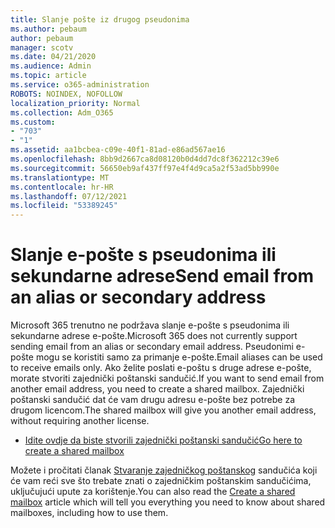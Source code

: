 ```yaml
---
title: Slanje pošte iz drugog pseudonima
ms.author: pebaum
author: pebaum
manager: scotv
ms.date: 04/21/2020
ms.audience: Admin
ms.topic: article
ms.service: o365-administration
ROBOTS: NOINDEX, NOFOLLOW
localization_priority: Normal
ms.collection: Adm_O365
ms.custom:
- "703"
- "1"
ms.assetid: aa1bcbea-c09e-40f1-81ad-e86ad567ae16
ms.openlocfilehash: 8bb9d2667ca8d08120b0d4dd7dc8f362212c39e6
ms.sourcegitcommit: 56650eb9af437ff97e4f4d9ca5a2f53ad5bb990e
ms.translationtype: MT
ms.contentlocale: hr-HR
ms.lasthandoff: 07/12/2021
ms.locfileid: "53389245"
---
```

# <a name="send-email-from-an-alias-or-secondary-address"></a><span data-ttu-id="e78d2-102">Slanje e-pošte s pseudonima ili sekundarne adrese</span><span class="sxs-lookup"><span data-stu-id="e78d2-102">Send email from an alias or secondary address</span></span>

<span data-ttu-id="e78d2-103">Microsoft 365 trenutno ne podržava slanje e-pošte s pseudonima ili sekundarne adrese e-pošte.</span><span class="sxs-lookup"><span data-stu-id="e78d2-103">Microsoft 365 does not currently support sending email from an alias or secondary email address.</span></span> <span data-ttu-id="e78d2-104">Pseudonimi e-pošte mogu se koristiti samo za primanje e-pošte.</span><span class="sxs-lookup"><span data-stu-id="e78d2-104">Email aliases can be used to receive emails only.</span></span> <span data-ttu-id="e78d2-105">Ako želite poslati e-poštu s druge adrese e-pošte, morate stvoriti zajednički poštanski sandučić.</span><span class="sxs-lookup"><span data-stu-id="e78d2-105">If you want to send email from another email address, you need to create a shared mailbox.</span></span> <span data-ttu-id="e78d2-106">Zajednički poštanski sandučić dat će vam drugu adresu e-pošte bez potrebe za drugom licencom.</span><span class="sxs-lookup"><span data-stu-id="e78d2-106">The shared mailbox will give you another email address, without requiring another license.</span></span>
  
- [<span data-ttu-id="e78d2-107">Idite ovdje da biste stvorili zajednički poštanski sandučić</span><span class="sxs-lookup"><span data-stu-id="e78d2-107">Go here to create a shared mailbox</span></span>](https://portal.office.com/AdminPortal/Home#/AssistedGuide/addemailoptions)

<span data-ttu-id="e78d2-108">Možete i pročitati članak [Stvaranje zajedničkog poštanskog](/microsoft-365/admin/email/create-a-shared-mailbox) sandučića koji će vam reći sve što trebate znati o zajedničkim poštanskim sandučićima, uključujući upute za korištenje.</span><span class="sxs-lookup"><span data-stu-id="e78d2-108">You can also read the [Create a shared mailbox](/microsoft-365/admin/email/create-a-shared-mailbox) article which will tell you everything you need to know about shared mailboxes, including how to use them.</span></span>